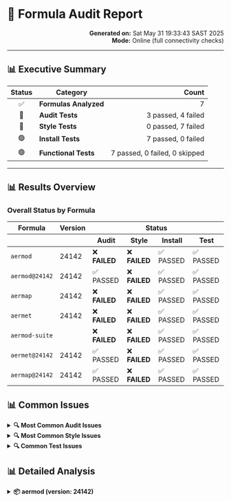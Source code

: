 # 🧪 Formula Audit Report
<div align="right">
<strong>Generated on:</strong> Sat May 31 19:33:43 SAST 2025
<br><strong>Mode:</strong> Online (full connectivity checks)
</div>

---
## 📊 Executive Summary

| Status | Category | Count |
|:------:|----------|------:|
| ✅ | **Formulas Analyzed** | 7 |
| 🔴 | **Audit Tests** | 3 passed, 4 failed |
| 🔴 | **Style Tests** | 0 passed, 7 failed |
| 🟢 | **Install Tests** | 7 passed, 0 failed |
| 🟢 | **Functional Tests** | 7 passed, 0 failed, 0 skipped |

---

## 📊 Results Overview

### Overall Status by Formula

<table>
  <thead>
    <tr>
      <th>Formula</th>
      <th>Version</th>
      <th colspan="4">Status</th>
    </tr>
    <tr>
      <th></th>
      <th></th>
      <th>Audit</th>
      <th>Style</th>
      <th>Install</th>
      <th>Test</th>
    </tr>
  </thead>
  <tbody>
    <tr>
      <td><code>aermod</code></td>
      <td>24142</td>
      <td>❌ <strong>FAILED</strong></td>
      <td>❌ <strong>FAILED</strong></td>
      <td>✅ PASSED</td>
      <td>✅ PASSED</td>
    </tr>
    <tr>
      <td><code>aermod@24142</code></td>
      <td>24142</td>
      <td>✅ PASSED</td>
      <td>❌ <strong>FAILED</strong></td>
      <td>✅ PASSED</td>
      <td>✅ PASSED</td>
    </tr>
    <tr>
      <td><code>aermap</code></td>
      <td>24142</td>
      <td>❌ <strong>FAILED</strong></td>
      <td>❌ <strong>FAILED</strong></td>
      <td>✅ PASSED</td>
      <td>✅ PASSED</td>
    </tr>
    <tr>
      <td><code>aermet</code></td>
      <td>24142</td>
      <td>❌ <strong>FAILED</strong></td>
      <td>❌ <strong>FAILED</strong></td>
      <td>✅ PASSED</td>
      <td>✅ PASSED</td>
    </tr>
    <tr>
      <td><code>aermod-suite</code></td>
      <td></td>
      <td>❌ <strong>FAILED</strong></td>
      <td>❌ <strong>FAILED</strong></td>
      <td>✅ PASSED</td>
      <td>✅ PASSED</td>
    </tr>
    <tr>
      <td><code>aermet@24142</code></td>
      <td>24142</td>
      <td>✅ PASSED</td>
      <td>❌ <strong>FAILED</strong></td>
      <td>✅ PASSED</td>
      <td>✅ PASSED</td>
    </tr>
    <tr>
      <td><code>aermap@24142</code></td>
      <td>24142</td>
      <td>✅ PASSED</td>
      <td>❌ <strong>FAILED</strong></td>
      <td>✅ PASSED</td>
      <td>✅ PASSED</td>
    </tr>
  </tbody>
</table>

## 📊 Common Issues

<details>
<summary><strong>🔍 Most Common Audit Issues</strong></summary>

1. ⚠️ **URL order**: `url` should be put before `version` in formula definitions
2. ⚠️ **Variable references**: Prefer `$CHILD_STATUS` from the stdlib 'English' module over `$?`
3. ⚠️ **Whitespace**: Trailing whitespace detected in many files
4. ⚠️ **Redundant versions**: Version is redundant with version scanned from URL

</details>

<details>
<summary><strong>🔍 Most Common Style Issues</strong></summary>

1. ⚠️ **Trailing whitespace**: Excessive trailing whitespace in files
2. ⚠️ **Regex matching**: Use `match?` instead of `=~` when MatchData is not used
3. ⚠️ **Conditional statements**: Favor `unless` over `if` for negative conditions
4. ⚠️ **Modifier usage**: Favor modifier `if` usage when having a single-line body

</details>

<details>
<summary><strong>🔍 Common Test Issues</strong></summary>

❌ **Installation required**: The error "Testing requires the latest version of formula" indicates that formulas need to be installed before testing.

To run tests with installation, use:


Note: Installing formulas during testing may take longer and will actually install the software on your system.
</details>

## 📊 Detailed Analysis

<details>
<summary><strong>📦 aermod (version: 24142)</strong></summary>

#### Audit

```bash
Error: 1 problem in 1 formula detected.
liamswan/brew-aermod/aermod
  * line 46, col 5: FormulaAudit/Miscellaneous: Don't need 'FileUtils.' before rm
Error: 1 problem in 1 formula detected.
liamswan/brew-aermod/aermod
  * line 46, col 5: Don't need 'FileUtils.' before rm
Error: 1 problem in 1 formula detected.
liamswan/brew-aermod/aermod
  * line 46, col 5: Don't need 'FileUtils.' before rm

```

#### Style

```ruby
Taps/liamswan/homebrew-brew-aermod/Formula/aermod.rb:46:5: C: FormulaAudit/Miscellaneous: Don't need 'FileUtils.' before rm
    FileUtils.rm(Dir["*.o", "*.mod"])
    ^^^^^^^^^^^^^^^^^^^^^^^^^^^^^^^^^

1 file inspected, 1 offense detected

```

#### Install Test

```bash
==> Would install 1 formula:
aermod

```

#### Test

```bash
Error: Testing requires the latest version of liamswan/brew-aermod/aermod

⚙️ Installing formula for testing...
==> Fetching liamswan/brew-aermod/aermod
==> Downloading https://github.com/liamswan/brew-aermod/releases/download/v20250530/aermod_24142.zip
Already downloaded: /Users/liamswanepoel/Library/Caches/Homebrew/downloads/65daeef90c2ffebd0d81369814da2c49cda79f0e4bea2da1508e36cc18bf77b0--aermod_24142.zip
==> Downloading https://gaftp.epa.gov/Air/aqmg/SCRAM/models/preferred/aermod/aermod_source.zip
Already downloaded: /Users/liamswanepoel/Library/Caches/Homebrew/downloads/976f4ac253a82549f6ff074ba1c9552e0b4dd24c7c91366c1014b654af1e5c36--aermod_source.zip
==> Installing aermod from liamswan/brew-aermod
[34m==>[0m [1mNo batch file found, using predefined compilation order[0m
[34m==>[0m [1mCompile order: modules.f, grsm.f, aermod.f, setup.f, coset.f, soset.f, reset[0m
[34m==>[0m [1mCompiling modules.f[0m
[34m==>[0m [1mgfortran -c -J. -O2 -fno-common -fbounds-check -Wuninitialized modules.f[0m
[34m==>[0m [1mCompiling grsm.f[0m
[34m==>[0m [1mgfortran -c -J. -O2 -fno-common -fbounds-check -Wuninitialized grsm.f[0m
[34m==>[0m [1mCompiling aermod.f[0m
[34m==>[0m [1mgfortran -c -J. -O2 -fno-common -fbounds-check -Wuninitialized aermod.f[0m
[34m==>[0m [1mCompiling setup.f[0m
[34m==>[0m [1mgfortran -c -J. -O2 -fno-common -fbounds-check -Wuninitialized setup.f[0m
[34m==>[0m [1mCompiling coset.f[0m
[34m==>[0m [1mgfortran -c -J. -O2 -fno-common -fbounds-check -Wuninitialized coset.f[0m
[34m==>[0m [1mCompiling soset.f[0m
[34m==>[0m [1mgfortran -c -J. -O2 -fno-common -fbounds-check -Wuninitialized soset.f[0m
[34m==>[0m [1mCompiling reset.f[0m
[34m==>[0m [1mgfortran -c -J. -O2 -fno-common -fbounds-check -Wuninitialized reset.f[0m
[34m==>[0m [1mCompiling meset.f[0m
[34m==>[0m [1mgfortran -c -J. -O2 -fno-common -fbounds-check -Wuninitialized meset.f[0m
[34m==>[0m [1mCompiling ouset.f[0m
[34m==>[0m [1mgfortran -c -J. -O2 -fno-common -fbounds-check -Wuninitialized ouset.f[0m
[34m==>[0m [1mCompiling inpsum.f[0m
[34m==>[0m [1mgfortran -c -J. -O2 -fno-common -fbounds-check -Wuninitialized inpsum.f[0m
[34m==>[0m [1mCompiling metext.f[0m
[34m==>[0m [1mgfortran -c -J. -O2 -fno-common -fbounds-check -Wuninitialized metext.f[0m
[34m==>[0m [1mCompiling iblval.f[0m
[34m==>[0m [1mgfortran -c -J. -O2 -fno-common -fbounds-check -Wuninitialized iblval.f[0m
[34m==>[0m [1mCompiling siggrid.f[0m
[34m==>[0m [1mgfortran -c -J. -O2 -fno-common -fbounds-check -Wuninitialized siggrid.f[0m
[34m==>[0m [1mCompiling tempgrid.f[0m
[34m==>[0m [1mgfortran -c -J. -O2 -fno-common -fbounds-check -Wuninitialized tempgrid.f[0m
[34m==>[0m [1mCompiling windgrid.f[0m
[34m==>[0m [1mgfortran -c -J. -O2 -fno-common -fbounds-check -Wuninitialized windgrid.f[0m
[34m==>[0m [1mCompiling calc1.f[0m
[34m==>[0m [1mgfortran -c -J. -O2 -fno-common -fbounds-check -Wuninitialized calc1.f[0m
[34m==>[0m [1mCompiling calc2.f[0m
[34m==>[0m [1mgfortran -c -J. -O2 -fno-common -fbounds-check -Wuninitialized calc2.f[0m
[34m==>[0m [1mCompiling prise.f[0m
[34m==>[0m [1mgfortran -c -J. -O2 -fno-common -fbounds-check -Wuninitialized prise.f[0m
[34m==>[0m [1mCompiling arise.f[0m
[34m==>[0m [1mgfortran -c -J. -O2 -fno-common -fbounds-check -Wuninitialized arise.f[0m
[34m==>[0m [1mCompiling prime.f[0m
[34m==>[0m [1mgfortran -c -J. -O2 -fno-common -fbounds-check -Wuninitialized prime.f[0m
[34m==>[0m [1mCompiling sigmas.f[0m
[34m==>[0m [1mgfortran -c -J. -O2 -fno-common -fbounds-check -Wuninitialized sigmas.f[0m
[34m==>[0m [1mCompiling pitarea.f[0m
[34m==>[0m [1mgfortran -c -J. -O2 -fno-common -fbounds-check -Wuninitialized pitarea.f[0m
[34m==>[0m [1mCompiling uninam.f[0m
[34m==>[0m [1mgfortran -c -J. -O2 -fno-common -fbounds-check -Wuninitialized uninam.f[0m
[34m==>[0m [1mCompiling output.f[0m
[34m==>[0m [1mgfortran -c -J. -O2 -fno-common -fbounds-check -Wuninitialized output.f[0m
[34m==>[0m [1mCompiling evset.f[0m
[34m==>[0m [1mgfortran -c -J. -O2 -fno-common -fbounds-check -Wuninitialized evset.f[0m
[34m==>[0m [1mCompiling evcalc.f[0m
[34m==>[0m [1mgfortran -c -J. -O2 -fno-common -fbounds-check -Wuninitialized evcalc.f[0m
[34m==>[0m [1mCompiling evoutput.f[0m
[34m==>[0m [1mgfortran -c -J. -O2 -fno-common -fbounds-check -Wuninitialized evoutput.f[0m
[34m==>[0m [1mCompiling rline.f[0m
[34m==>[0m [1mgfortran -c -J. -O2 -fno-common -fbounds-check -Wuninitialized rline.f[0m
[34m==>[0m [1mCompiling bline.f[0m
[34m==>[0m [1mgfortran -c -J. -O2 -fno-common -fbounds-check -Wuninitialized bline.f[0m
[34m==>[0m [1mLinking 29 object files: modules.o, grsm.o, aermod.o, setup.o, coset.o, sose[0m
[34m==>[0m [1mgfortran -o aermod -O2 modules.o grsm.o aermod.o setup.o coset.o soset.o res[0m
🍺  /opt/homebrew/Cellar/aermod/24142: 4 files, 2.8MB, built in 44 seconds
==> Running `brew cleanup aermod`...
Disable this behaviour by setting HOMEBREW_NO_INSTALL_CLEANUP.
Hide these hints with HOMEBREW_NO_ENV_HINTS (see `man brew`).

⚙️ Running tests...
==> Testing liamswan/brew-aermod/aermod
[34m==>[0m [1m/opt/homebrew/Cellar/aermod/24142/bin/aermod -h 2>&1[0m
Error: liamswan/brew-aermod/aermod: failed
Warning: Removed Sorbet lines from backtrace!
An exception occurred within a child process:
  Minitest::Assertion: Expected: 1
  Actual: 0
/opt/homebrew/Library/Homebrew/vendor/bundle/ruby/3.4.0/gems/minitest-5.25.5/lib/minitest/assertions.rb:176:in 'Minitest::Assertions#assert'
/opt/homebrew/Library/Homebrew/vendor/bundle/ruby/3.4.0/gems/minitest-5.25.5/lib/minitest/assertions.rb:216:in 'Minitest::Assertions#assert_equal'
/opt/homebrew/Library/Homebrew/formula_assertions.rb:31:in 'Homebrew::Assertions#shell_output'
/opt/homebrew/Library/Taps/liamswan/homebrew-brew-aermod/Formula/aermod.rb:218:in 'block in <class:Aermod>'
/opt/homebrew/Library/Homebrew/formula.rb:2843:in 'block (3 levels) in Formula#run_test'
/opt/homebrew/Library/Homebrew/extend/kernel.rb:547:in 'Kernel#with_env'
/opt/homebrew/Library/Homebrew/formula.rb:2842:in 'block (2 levels) in Formula#run_test'
/opt/homebrew/Library/Homebrew/formula.rb:1192:in 'Formula#with_logging'
/opt/homebrew/Library/Homebrew/formula.rb:2841:in 'block in Formula#run_test'
/opt/homebrew/Library/Homebrew/mktemp.rb:88:in 'block in Mktemp#run'
/opt/homebrew/Library/Homebrew/mktemp.rb:88:in 'Dir.chdir'
/opt/homebrew/Library/Homebrew/mktemp.rb:88:in 'Mktemp#run'
/opt/homebrew/Library/Homebrew/formula.rb:3181:in 'Formula#mktemp'
/opt/homebrew/Library/Homebrew/formula.rb:2835:in 'Formula#run_test'
/opt/homebrew/Library/Homebrew/test.rb:48:in 'block in <main>'
/opt/homebrew/Library/Homebrew/vendor/portable-ruby/3.4.4/lib/ruby/3.4.0/timeout.rb:185:in 'block in Timeout.timeout'
/opt/homebrew/Library/Homebrew/vendor/portable-ruby/3.4.4/lib/ruby/3.4.0/timeout.rb:38:in 'Timeout::Error.handle_timeout'
/opt/homebrew/Library/Homebrew/vendor/portable-ruby/3.4.4/lib/ruby/3.4.0/timeout.rb:194:in 'Timeout.timeout'
/opt/homebrew/Library/Homebrew/test.rb:54:in '<main>'
Rerun with `--verbose` to see the original backtrace

```

<details>
<summary><strong>📦 aermod@24142 (version: 24142)</strong></summary>

#### Audit

```bash

```

#### Style

```ruby

1 file inspected, no offenses detected

```

#### Install Test

```bash
==> Would install 1 formula:
aermod@24142

```

#### Test

```bash
Error: Testing requires the latest version of liamswan/brew-aermod/aermod@24142

⚙️ Installing formula for testing...
==> Fetching liamswan/brew-aermod/aermod@24142
==> Downloading https://github.com/liamswan/brew-aermod/releases/download/v20250530/aermod_24142.zip
Already downloaded: /Users/liamswanepoel/Library/Caches/Homebrew/downloads/65daeef90c2ffebd0d81369814da2c49cda79f0e4bea2da1508e36cc18bf77b0--aermod_24142.zip
==> Downloading https://gaftp.epa.gov/Air/aqmg/SCRAM/models/preferred/aermod/aermod_source.zip
Already downloaded: /Users/liamswanepoel/Library/Caches/Homebrew/downloads/976f4ac253a82549f6ff074ba1c9552e0b4dd24c7c91366c1014b654af1e5c36--aermod_source.zip
==> Installing aermod@24142 from liamswan/brew-aermod
[34m==>[0m [1mgfortran -c -J. -O2 -fbounds-check -Wuninitialized modules.f[0m
[34m==>[0m [1mgfortran -c -J. -O2 -fbounds-check -Wuninitialized grsm.f[0m
[34m==>[0m [1mgfortran -c -J. -O2 -fbounds-check -Wuninitialized aermod.f[0m
[34m==>[0m [1mgfortran -c -J. -O2 -fbounds-check -Wuninitialized setup.f[0m
[34m==>[0m [1mgfortran -c -J. -O2 -fbounds-check -Wuninitialized coset.f[0m
[34m==>[0m [1mgfortran -c -J. -O2 -fbounds-check -Wuninitialized soset.f[0m
[34m==>[0m [1mgfortran -c -J. -O2 -fbounds-check -Wuninitialized reset.f[0m
[34m==>[0m [1mgfortran -c -J. -O2 -fbounds-check -Wuninitialized meset.f[0m
[34m==>[0m [1mgfortran -c -J. -O2 -fbounds-check -Wuninitialized ouset.f[0m
[34m==>[0m [1mgfortran -c -J. -O2 -fbounds-check -Wuninitialized inpsum.f[0m
[34m==>[0m [1mgfortran -c -J. -O2 -fbounds-check -Wuninitialized metext.f[0m
[34m==>[0m [1mgfortran -c -J. -O2 -fbounds-check -Wuninitialized iblval.f[0m
[34m==>[0m [1mgfortran -c -J. -O2 -fbounds-check -Wuninitialized siggrid.f[0m
[34m==>[0m [1mgfortran -c -J. -O2 -fbounds-check -Wuninitialized tempgrid.f[0m
[34m==>[0m [1mgfortran -c -J. -O2 -fbounds-check -Wuninitialized windgrid.f[0m
[34m==>[0m [1mgfortran -c -J. -O2 -fbounds-check -Wuninitialized calc1.f[0m
[34m==>[0m [1mgfortran -c -J. -O2 -fbounds-check -Wuninitialized calc2.f[0m
[34m==>[0m [1mgfortran -c -J. -O2 -fbounds-check -Wuninitialized prise.f[0m
[34m==>[0m [1mgfortran -c -J. -O2 -fbounds-check -Wuninitialized arise.f[0m
[34m==>[0m [1mgfortran -c -J. -O2 -fbounds-check -Wuninitialized prime.f[0m
[34m==>[0m [1mgfortran -c -J. -O2 -fbounds-check -Wuninitialized sigmas.f[0m
[34m==>[0m [1mgfortran -c -J. -O2 -fbounds-check -Wuninitialized pitarea.f[0m
[34m==>[0m [1mgfortran -c -J. -O2 -fbounds-check -Wuninitialized uninam.f[0m
[34m==>[0m [1mgfortran -c -J. -O2 -fbounds-check -Wuninitialized output.f[0m
[34m==>[0m [1mgfortran -c -J. -O2 -fbounds-check -Wuninitialized evset.f[0m
[34m==>[0m [1mgfortran -c -J. -O2 -fbounds-check -Wuninitialized evcalc.f[0m
[34m==>[0m [1mgfortran -c -J. -O2 -fbounds-check -Wuninitialized evoutput.f[0m
[34m==>[0m [1mgfortran -c -J. -O2 -fbounds-check -Wuninitialized rline.f[0m
[34m==>[0m [1mgfortran -c -J. -O2 -fbounds-check -Wuninitialized bline.f[0m
[34m==>[0m [1mgfortran -o aermod -O2 modules.o grsm.o aermod.o setup.o coset.o soset.o res[0m
Error: The `brew link` step did not complete successfully
The formula built, but is not symlinked into /opt/homebrew
Could not symlink bin/aermod
Target /opt/homebrew/bin/aermod
is a symlink belonging to aermod. You can unlink it:
  brew unlink aermod

To force the link and overwrite all conflicting files:
  brew link --overwrite aermod@24142

To list all files that would be deleted:
  brew link --overwrite aermod@24142 --dry-run

Possible conflicting files are:
/opt/homebrew/bin/aermod -> /opt/homebrew/Cellar/aermod/24142/bin/aermod
==> Summary
🍺  /opt/homebrew/Cellar/aermod@24142/24142: 4 files, 2.8MB, built in 45 seconds
==> Running `brew cleanup aermod@24142`...
Disable this behaviour by setting HOMEBREW_NO_INSTALL_CLEANUP.
Hide these hints with HOMEBREW_NO_ENV_HINTS (see `man brew`).

⚙️ Running tests...
Error: liamswan/brew-aermod/aermod@24142 is not linked

```

<details>
<summary><strong>📦 aermap (version: 24142)</strong></summary>

#### Audit

```bash
Error: 1 problem in 1 formula detected.
liamswan/brew-aermod/aermap
  * line 46, col 5: Don't need 'FileUtils.' before rm
Error: 1 problem in 1 formula detected.
liamswan/brew-aermod/aermap
  * line 46, col 5: Don't need 'FileUtils.' before rm
Error: 1 problem in 1 formula detected.
liamswan/brew-aermod/aermap
  * line 46, col 5: Don't need 'FileUtils.' before rm

```

#### Style

```ruby
Taps/liamswan/homebrew-brew-aermod/Formula/aermap.rb:46:5: C: Don't need 'FileUtils.' before rm
    FileUtils.rm(Dir["*.o", "*.mod"])
    ^^^^^^^^^^^^^^^^^^^^^^^^^^^^^^^^^

1 file inspected, 1 offense detected

```

#### Install Test

```bash
==> Would install 1 formula:
aermap

```

#### Test

```bash
Error: Testing requires the latest version of liamswan/brew-aermod/aermap

⚙️ Installing formula for testing...
==> Fetching liamswan/brew-aermod/aermap
==> Downloading https://github.com/liamswan/brew-aermod/releases/download/v20250530/aermap_24142.zip
==> Downloading from https://objects.githubusercontent.com/github-production-release-asset-2e65be/993173127/9c0c8610-260f-48bf-a318-ef3668bdf927?X-Amz-Algorithm=AWS4-HMAC-SHA256&X-Amz-Credential=releaseassetproduction%2F20250531%2Fus-east-1%2Fs3%2Faws4_request&X-Amz-Date=20250531T173611Z&X-Amz-Expires=300&X-Amz-Signature=685e2d14b8e91ffc40fe2fb1c5b7c581e45e8894f49c6e69108609667d4b4fff&X-Amz-SignedHeaders=host&response-content-disposition=attachment%3B%20filename%3Daermap_24142.zip&response-content-type=application%2Foctet-stream
==> Downloading https://gaftp.epa.gov/Air/aqmg/SCRAM/models/related/aermap/aermap_source.zip
==> Installing aermap from liamswan/brew-aermod
[34m==>[0m [1mNo batch file found, using predefined compilation order[0m
[34m==>[0m [1mCompile order: mod_main1.f, mod_tifftags.f, aermap.f, sub_calchc.f, sub_chka[0m
[34m==>[0m [1mCompiling mod_main1.f[0m
[34m==>[0m [1mgfortran -c -J. -O2 -fno-common -fbounds-check -Wuninitialized mod_main1.f[0m
[34m==>[0m [1mCompiling mod_tifftags.f[0m
[34m==>[0m [1mgfortran -c -J. -O2 -fno-common -fbounds-check -Wuninitialized mod_tifftags.[0m
[34m==>[0m [1mCompiling aermap.f[0m
[34m==>[0m [1mgfortran -c -J. -O2 -fno-common -fbounds-check -Wuninitialized aermap.f[0m
[34m==>[0m [1mCompiling sub_calchc.f[0m
[34m==>[0m [1mgfortran -c -J. -O2 -fno-common -fbounds-check -Wuninitialized sub_calchc.f[0m
[34m==>[0m [1mCompiling sub_chkadj.f[0m
[34m==>[0m [1mgfortran -c -J. -O2 -fno-common -fbounds-check -Wuninitialized sub_chkadj.f[0m
[34m==>[0m [1mCompiling sub_chkext.f[0m
[34m==>[0m [1mgfortran -c -J. -O2 -fno-common -fbounds-check -Wuninitialized sub_chkext.f[0m
[34m==>[0m [1mCompiling sub_demchk.f[0m
[34m==>[0m [1mgfortran -c -J. -O2 -fno-common -fbounds-check -Wuninitialized sub_demchk.f[0m
[34m==>[0m [1mCompiling sub_nedchk.f[0m
[34m==>[0m [1mgfortran -c -J. -O2 -fno-common -fbounds-check -Wuninitialized sub_nedchk.f[0m
[34m==>[0m [1mCompiling sub_cnrcnv.f[0m
[34m==>[0m [1mgfortran -c -J. -O2 -fno-common -fbounds-check -Wuninitialized sub_cnrcnv.f[0m
[34m==>[0m [1mCompiling sub_demrec.f[0m
[34m==>[0m [1mgfortran -c -J. -O2 -fno-common -fbounds-check -Wuninitialized sub_demrec.f[0m
[34m==>[0m [1mCompiling sub_demsrc.f[0m
[34m==>[0m [1mgfortran -c -J. -O2 -fno-common -fbounds-check -Wuninitialized sub_demsrc.f[0m
[34m==>[0m [1mCompiling sub_domcnv.f[0m
[34m==>[0m [1mgfortran -c -J. -O2 -fno-common -fbounds-check -Wuninitialized sub_domcnv.f[0m
[34m==>[0m [1mCompiling sub_initer_dem.f[0m
[34m==>[0m [1mgfortran -c -J. -O2 -fno-common -fbounds-check -Wuninitialized sub_initer_de[0m
[34m==>[0m [1mCompiling sub_initer_ned.f[0m
[34m==>[0m [1mgfortran -c -J. -O2 -fno-common -fbounds-check -Wuninitialized sub_initer_ne[0m
[34m==>[0m [1mCompiling sub_nadcon.f[0m
[34m==>[0m [1mgfortran -c -J. -O2 -fno-common -fbounds-check -Wuninitialized sub_nadcon.f[0m
[34m==>[0m [1mCompiling sub_reccnv.f[0m
[34m==>[0m [1mgfortran -c -J. -O2 -fno-common -fbounds-check -Wuninitialized sub_reccnv.f[0m
[34m==>[0m [1mCompiling sub_recelv.f[0m
[34m==>[0m [1mgfortran -c -J. -O2 -fno-common -fbounds-check -Wuninitialized sub_recelv.f[0m
[34m==>[0m [1mCompiling sub_srccnv.f[0m
[34m==>[0m [1mgfortran -c -J. -O2 -fno-common -fbounds-check -Wuninitialized sub_srccnv.f[0m
[34m==>[0m [1mCompiling sub_srcelv.f[0m
[34m==>[0m [1mgfortran -c -J. -O2 -fno-common -fbounds-check -Wuninitialized sub_srcelv.f[0m
[34m==>[0m [1mCompiling sub_utmgeo.f[0m
[34m==>[0m [1mgfortran -c -J. -O2 -fno-common -fbounds-check -Wuninitialized sub_utmgeo.f[0m
[34m==>[0m [1mCompiling sub_read_tifftags.f[0m
[34m==>[0m [1mgfortran -c -J. -O2 -fno-common -fbounds-check -Wuninitialized sub_read_tiff[0m
[34m==>[0m [1mLinking 21 object files: mod_main1.o, mod_tifftags.o, aermap.o, sub_calchc.o[0m
[34m==>[0m [1mgfortran -o aermap -O2 mod_main1.o mod_tifftags.o aermap.o sub_calchc.o sub_[0m
🍺  /opt/homebrew/Cellar/aermap/24142: 4 files, 1012.1KB, built in 16 seconds
==> Running `brew cleanup aermap`...
Disable this behaviour by setting HOMEBREW_NO_INSTALL_CLEANUP.
Hide these hints with HOMEBREW_NO_ENV_HINTS (see `man brew`).

⚙️ Running tests...
==> Testing liamswan/brew-aermod/aermap
[34m==>[0m [1m/opt/homebrew/Cellar/aermap/24142/bin/aermap -h 2>&1[0m
Error: liamswan/brew-aermod/aermap: failed
Warning: Removed Sorbet lines from backtrace!
An exception occurred within a child process:
  Minitest::Assertion: Expected: 1
  Actual: 0
/opt/homebrew/Library/Homebrew/vendor/bundle/ruby/3.4.0/gems/minitest-5.25.5/lib/minitest/assertions.rb:176:in 'Minitest::Assertions#assert'
/opt/homebrew/Library/Homebrew/vendor/bundle/ruby/3.4.0/gems/minitest-5.25.5/lib/minitest/assertions.rb:216:in 'Minitest::Assertions#assert_equal'
/opt/homebrew/Library/Homebrew/formula_assertions.rb:31:in 'Homebrew::Assertions#shell_output'
/opt/homebrew/Library/Taps/liamswan/homebrew-brew-aermod/Formula/aermap.rb:207:in 'block in <class:Aermap>'
/opt/homebrew/Library/Homebrew/formula.rb:2843:in 'block (3 levels) in Formula#run_test'
/opt/homebrew/Library/Homebrew/extend/kernel.rb:547:in 'Kernel#with_env'
/opt/homebrew/Library/Homebrew/formula.rb:2842:in 'block (2 levels) in Formula#run_test'
/opt/homebrew/Library/Homebrew/formula.rb:1192:in 'Formula#with_logging'
/opt/homebrew/Library/Homebrew/formula.rb:2841:in 'block in Formula#run_test'
/opt/homebrew/Library/Homebrew/mktemp.rb:88:in 'block in Mktemp#run'
/opt/homebrew/Library/Homebrew/mktemp.rb:88:in 'Dir.chdir'
/opt/homebrew/Library/Homebrew/mktemp.rb:88:in 'Mktemp#run'
/opt/homebrew/Library/Homebrew/formula.rb:3181:in 'Formula#mktemp'
/opt/homebrew/Library/Homebrew/formula.rb:2835:in 'Formula#run_test'
/opt/homebrew/Library/Homebrew/test.rb:48:in 'block in <main>'
/opt/homebrew/Library/Homebrew/vendor/portable-ruby/3.4.4/lib/ruby/3.4.0/timeout.rb:185:in 'block in Timeout.timeout'
/opt/homebrew/Library/Homebrew/vendor/portable-ruby/3.4.4/lib/ruby/3.4.0/timeout.rb:38:in 'Timeout::Error.handle_timeout'
/opt/homebrew/Library/Homebrew/vendor/portable-ruby/3.4.4/lib/ruby/3.4.0/timeout.rb:194:in 'Timeout.timeout'
/opt/homebrew/Library/Homebrew/test.rb:54:in '<main>'
Rerun with `--verbose` to see the original backtrace

```

<details>
<summary><strong>📦 aermet (version: 24142)</strong></summary>

#### Audit

```bash
Error: 1 problem in 1 formula detected.
liamswan/brew-aermod/aermet
  * line 46, col 5: Don't need 'FileUtils.' before rm
Error: 1 problem in 1 formula detected.
liamswan/brew-aermod/aermet
  * line 46, col 5: Don't need 'FileUtils.' before rm
Error: 1 problem in 1 formula detected.
liamswan/brew-aermod/aermet
  * line 46, col 5: Don't need 'FileUtils.' before rm

```

#### Style

```ruby
Taps/liamswan/homebrew-brew-aermod/Formula/aermet.rb:46:5: C: Don't need 'FileUtils.' before rm
    FileUtils.rm(Dir["*.o", "*.mod"])
    ^^^^^^^^^^^^^^^^^^^^^^^^^^^^^^^^^

1 file inspected, 1 offense detected

```

#### Install Test

```bash
==> Would install 1 formula:
aermet

```

#### Test

```bash
Error: Testing requires the latest version of liamswan/brew-aermod/aermet

⚙️ Installing formula for testing...
==> Fetching liamswan/brew-aermod/aermet
==> Downloading https://github.com/liamswan/brew-aermod/releases/download/v20250530/aermet_24142.zip
==> Downloading from https://objects.githubusercontent.com/github-production-release-asset-2e65be/993173127/9b449567-e115-433b-81a0-44c96abb317c?X-Amz-Algorithm=AWS4-HMAC-SHA256&X-Amz-Credential=releaseassetproduction%2F20250531%2Fus-east-1%2Fs3%2Faws4_request&X-Amz-Date=20250531T173655Z&X-Amz-Expires=300&X-Amz-Signature=57a4bfe4600d67f1beb17ca383eb56aa841980d0dd194b3307d9433510c143c8&X-Amz-SignedHeaders=host&response-content-disposition=attachment%3B%20filename%3Daermet_24142.zip&response-content-type=application%2Foctet-stream
==> Downloading https://gaftp.epa.gov/Air/aqmg/SCRAM/models/met/aermet/aermet_source.zip
==> Installing aermet from liamswan/brew-aermod
[34m==>[0m [1mNo batch file found, determining module dependencies[0m
[34m==>[0m [1mCompile order: mod_file_units.f90, mod_main1.f90, mod_upperair.f90, mod_surf[0m
[34m==>[0m [1mCompiling mod_file_units.f90[0m
[34m==>[0m [1mgfortran -c -J. -O2 -fno-common -fbounds-check -Wuninitialized mod_file_unit[0m
[34m==>[0m [1mCompiling mod_main1.f90[0m
[34m==>[0m [1mgfortran -c -J. -O2 -fno-common -fbounds-check -Wuninitialized mod_main1.f90[0m
[34m==>[0m [1mCompiling mod_upperair.f90[0m
[34m==>[0m [1mgfortran -c -J. -O2 -fno-common -fbounds-check -Wuninitialized mod_upperair.[0m
[34m==>[0m [1mCompiling mod_surface.f90[0m
[34m==>[0m [1mgfortran -c -J. -O2 -fno-common -fbounds-check -Wuninitialized mod_surface.f[0m
[34m==>[0m [1mCompiling mod_onsite.f90[0m
[34m==>[0m [1mgfortran -c -J. -O2 -fno-common -fbounds-check -Wuninitialized mod_onsite.f9[0m
[34m==>[0m [1mCompiling mod_pbl.f90[0m
[34m==>[0m [1mgfortran -c -J. -O2 -fno-common -fbounds-check -Wuninitialized mod_pbl.f90[0m
[34m==>[0m [1mCompiling mod_read_input.f90[0m
[34m==>[0m [1mgfortran -c -J. -O2 -fno-common -fbounds-check -Wuninitialized mod_read_inpu[0m
[34m==>[0m [1mCompiling mod_reports.f90[0m
[34m==>[0m [1mgfortran -c -J. -O2 -fno-common -fbounds-check -Wuninitialized mod_reports.f[0m
[34m==>[0m [1mCompiling mod_misc.f90[0m
[34m==>[0m [1mgfortran -c -J. -O2 -fno-common -fbounds-check -Wuninitialized mod_misc.f90[0m
[34m==>[0m [1mCompiling aermet.f90[0m
[34m==>[0m [1mgfortran -c -J. -O2 -fno-common -fbounds-check -Wuninitialized aermet.f90[0m
[34m==>[0m [1mLinking 10 object files: mod_file_units.o, mod_main1.o, mod_upperair.o, mod_[0m
[34m==>[0m [1mgfortran -o aermet -O2 mod_file_units.o mod_main1.o mod_upperair.o mod_surfa[0m
🍺  /opt/homebrew/Cellar/aermet/24142: 4 files, 1.7MB, built in 35 seconds
==> Running `brew cleanup aermet`...
Disable this behaviour by setting HOMEBREW_NO_INSTALL_CLEANUP.
Hide these hints with HOMEBREW_NO_ENV_HINTS (see `man brew`).

⚙️ Running tests...
==> Testing liamswan/brew-aermod/aermet
[34m==>[0m [1m/opt/homebrew/Cellar/aermet/24142/bin/aermet -h 2>&1[0m
Error: liamswan/brew-aermod/aermet: failed
Warning: Removed Sorbet lines from backtrace!
An exception occurred within a child process:
  Minitest::Assertion: Expected: 1
  Actual: 0
/opt/homebrew/Library/Homebrew/vendor/bundle/ruby/3.4.0/gems/minitest-5.25.5/lib/minitest/assertions.rb:176:in 'Minitest::Assertions#assert'
/opt/homebrew/Library/Homebrew/vendor/bundle/ruby/3.4.0/gems/minitest-5.25.5/lib/minitest/assertions.rb:216:in 'Minitest::Assertions#assert_equal'
/opt/homebrew/Library/Homebrew/formula_assertions.rb:31:in 'Homebrew::Assertions#shell_output'
/opt/homebrew/Library/Taps/liamswan/homebrew-brew-aermod/Formula/aermet.rb:173:in 'block in <class:Aermet>'
/opt/homebrew/Library/Homebrew/formula.rb:2843:in 'block (3 levels) in Formula#run_test'
/opt/homebrew/Library/Homebrew/extend/kernel.rb:547:in 'Kernel#with_env'
/opt/homebrew/Library/Homebrew/formula.rb:2842:in 'block (2 levels) in Formula#run_test'
/opt/homebrew/Library/Homebrew/formula.rb:1192:in 'Formula#with_logging'
/opt/homebrew/Library/Homebrew/formula.rb:2841:in 'block in Formula#run_test'
/opt/homebrew/Library/Homebrew/mktemp.rb:88:in 'block in Mktemp#run'
/opt/homebrew/Library/Homebrew/mktemp.rb:88:in 'Dir.chdir'
/opt/homebrew/Library/Homebrew/mktemp.rb:88:in 'Mktemp#run'
/opt/homebrew/Library/Homebrew/formula.rb:3181:in 'Formula#mktemp'
/opt/homebrew/Library/Homebrew/formula.rb:2835:in 'Formula#run_test'
/opt/homebrew/Library/Homebrew/test.rb:48:in 'block in <main>'
/opt/homebrew/Library/Homebrew/vendor/portable-ruby/3.4.4/lib/ruby/3.4.0/timeout.rb:185:in 'block in Timeout.timeout'
/opt/homebrew/Library/Homebrew/vendor/portable-ruby/3.4.4/lib/ruby/3.4.0/timeout.rb:38:in 'Timeout::Error.handle_timeout'
/opt/homebrew/Library/Homebrew/vendor/portable-ruby/3.4.4/lib/ruby/3.4.0/timeout.rb:194:in 'Timeout.timeout'
/opt/homebrew/Library/Homebrew/test.rb:54:in '<main>'
Rerun with `--verbose` to see the original backtrace

```

<details>
<summary><strong>📦 aermod-suite (version: )</strong></summary>

#### Audit

```bash
Error: 1 problem in 1 formula detected.
liamswan/brew-aermod/aermod-suite
  * Stable: version 2025 is redundant with version scanned from URL
Error: 1 problem in 1 formula detected.
liamswan/brew-aermod/aermod-suite
  * Stable: version 2025 is redundant with version scanned from URL
Error: 2 problems in 1 formula detected.
liamswan/brew-aermod/aermod-suite
  * Stable: version 2025 is redundant with version scanned from URL
  * Stable: The source URL https://github.com/liamswan/brew-aermod/releases/download/v20250530/aermod-suite-2025.tar.gz is not reachable (HTTP status code 404)

```

#### Style

```ruby

1 file inspected, no offenses detected

```

#### Install Test

```bash
==> Would install 1 formula:
aermod-suite

```

#### Test

```bash
Error: Testing requires the latest version of liamswan/brew-aermod/aermod-suite

⚙️ Installing formula for testing...
==> Fetching liamswan/brew-aermod/aermod-suite
==> Downloading https://github.com/liamswan/brew-aermod/releases/download/v20250530/aermod-suite-2025.tar.gz
curl: (56) The requested URL returned error: 404
Error: aermod-suite: Failed to download resource "aermod-suite"
Download failed: https://github.com/liamswan/brew-aermod/releases/download/v20250530/aermod-suite-2025.tar.gz

⚙️ Running tests...
Error: Testing requires the latest version of liamswan/brew-aermod/aermod-suite

```

<details>
<summary><strong>📦 aermet@24142 (version: 24142)</strong></summary>

#### Audit

```bash

```

#### Style

```ruby

1 file inspected, no offenses detected

```

#### Install Test

```bash
==> Would install 1 formula:
aermet@24142

```

#### Test

```bash
Error: Testing requires the latest version of liamswan/brew-aermod/aermet@24142

⚙️ Installing formula for testing...
==> Fetching liamswan/brew-aermod/aermet@24142
==> Downloading https://github.com/liamswan/brew-aermod/releases/download/v20250530/aermet_24142.zip
Already downloaded: /Users/liamswanepoel/Library/Caches/Homebrew/downloads/1035d84256ea3c69cc07fad772f5a1e88ce6e0501dc937f70c87baeee66e5797--aermet_24142.zip
==> Downloading https://gaftp.epa.gov/Air/aqmg/SCRAM/models/met/aermet/aermet_source.zip
Already downloaded: /Users/liamswanepoel/Library/Caches/Homebrew/downloads/94ac237220c3ef0fc18d33258e3429dc6f1b87dd3ae850eaacd839127afcde92--aermet_source.zip
==> Installing aermet@24142 from liamswan/brew-aermod
[34m==>[0m [1mgfortran -c -J. -O2 -fbounds-check -Wuninitialized mod_file_units.f90[0m
[34m==>[0m [1mgfortran -c -J. -O2 -fbounds-check -Wuninitialized mod_main1.f90[0m
[34m==>[0m [1mgfortran -c -J. -O2 -fbounds-check -Wuninitialized mod_upperair.f90[0m
[34m==>[0m [1mgfortran -c -J. -O2 -fbounds-check -Wuninitialized mod_surface.f90[0m
[34m==>[0m [1mgfortran -c -J. -O2 -fbounds-check -Wuninitialized mod_onsite.f90[0m
[34m==>[0m [1mgfortran -c -J. -O2 -fbounds-check -Wuninitialized mod_pbl.f90[0m
[34m==>[0m [1mgfortran -c -J. -O2 -fbounds-check -Wuninitialized mod_read_input.f90[0m
[34m==>[0m [1mgfortran -c -J. -O2 -fbounds-check -Wuninitialized mod_reports.f90[0m
[34m==>[0m [1mgfortran -c -J. -O2 -fbounds-check -Wuninitialized mod_misc.f90[0m
[34m==>[0m [1mgfortran -c -J. -O2 -fbounds-check -Wuninitialized aermet.f90[0m
[34m==>[0m [1mgfortran -o aermet -O2 mod_file_units.o mod_main1.o mod_upperair.o mod_surfa[0m
Error: The `brew link` step did not complete successfully
The formula built, but is not symlinked into /opt/homebrew
Could not symlink bin/aermet
Target /opt/homebrew/bin/aermet
is a symlink belonging to aermet. You can unlink it:
  brew unlink aermet

To force the link and overwrite all conflicting files:
  brew link --overwrite aermet@24142

To list all files that would be deleted:
  brew link --overwrite aermet@24142 --dry-run

Possible conflicting files are:
/opt/homebrew/bin/aermet -> /opt/homebrew/Cellar/aermet/24142/bin/aermet
==> Summary
🍺  /opt/homebrew/Cellar/aermet@24142/24142: 4 files, 1.7MB, built in 35 seconds
==> Running `brew cleanup aermet@24142`...
Disable this behaviour by setting HOMEBREW_NO_INSTALL_CLEANUP.
Hide these hints with HOMEBREW_NO_ENV_HINTS (see `man brew`).

⚙️ Running tests...
Error: liamswan/brew-aermod/aermet@24142 is not linked

```

<details>
<summary><strong>📦 aermap@24142 (version: 24142)</strong></summary>

#### Audit

```bash

```

#### Style

```ruby

1 file inspected, no offenses detected

```

#### Install Test

```bash
==> Would install 1 formula:
aermap@24142

```

#### Test

```bash
Error: Testing requires the latest version of liamswan/brew-aermod/aermap@24142

⚙️ Installing formula for testing...
==> Fetching liamswan/brew-aermod/aermap@24142
==> Downloading https://github.com/liamswan/brew-aermod/releases/download/v20250530/aermap_24142.zip
Already downloaded: /Users/liamswanepoel/Library/Caches/Homebrew/downloads/421574c8785c883fc1be0fe0ed3b3b1770f252a134d0873d3364d84752b8fd8c--aermap_24142.zip
==> Downloading https://gaftp.epa.gov/Air/aqmg/SCRAM/models/related/aermap/aermap_source.zip
Already downloaded: /Users/liamswanepoel/Library/Caches/Homebrew/downloads/24a5c4b4484e1f2b17fd9b0e1685b6a0913c4a4507abdc64404230cf341c84b1--aermap_source.zip
==> Installing aermap@24142 from liamswan/brew-aermod
[34m==>[0m [1mgfortran -c -J. -O2 -fbounds-check -Wuninitialized mod_main1.f[0m
[34m==>[0m [1mgfortran -c -J. -O2 -fbounds-check -Wuninitialized mod_tifftags.f[0m
[34m==>[0m [1mgfortran -c -J. -O2 -fbounds-check -Wuninitialized aermap.f[0m
[34m==>[0m [1mgfortran -c -J. -O2 -fbounds-check -Wuninitialized sub_calchc.f[0m
[34m==>[0m [1mgfortran -c -J. -O2 -fbounds-check -Wuninitialized sub_chkadj.f[0m
[34m==>[0m [1mgfortran -c -J. -O2 -fbounds-check -Wuninitialized sub_chkext.f[0m
[34m==>[0m [1mgfortran -c -J. -O2 -fbounds-check -Wuninitialized sub_demchk.f[0m
[34m==>[0m [1mgfortran -c -J. -O2 -fbounds-check -Wuninitialized sub_nedchk.f[0m
[34m==>[0m [1mgfortran -c -J. -O2 -fbounds-check -Wuninitialized sub_cnrcnv.f[0m
[34m==>[0m [1mgfortran -c -J. -O2 -fbounds-check -Wuninitialized sub_demrec.f[0m
[34m==>[0m [1mgfortran -c -J. -O2 -fbounds-check -Wuninitialized sub_demsrc.f[0m
[34m==>[0m [1mgfortran -c -J. -O2 -fbounds-check -Wuninitialized sub_domcnv.f[0m
[34m==>[0m [1mgfortran -c -J. -O2 -fbounds-check -Wuninitialized sub_initer_dem.f[0m
[34m==>[0m [1mgfortran -c -J. -O2 -fbounds-check -Wuninitialized sub_initer_ned.f[0m
[34m==>[0m [1mgfortran -c -J. -O2 -fbounds-check -Wuninitialized sub_nadcon.f[0m
[34m==>[0m [1mgfortran -c -J. -O2 -fbounds-check -Wuninitialized sub_reccnv.f[0m
[34m==>[0m [1mgfortran -c -J. -O2 -fbounds-check -Wuninitialized sub_recelv.f[0m
[34m==>[0m [1mgfortran -c -J. -O2 -fbounds-check -Wuninitialized sub_srccnv.f[0m
[34m==>[0m [1mgfortran -c -J. -O2 -fbounds-check -Wuninitialized sub_srcelv.f[0m
[34m==>[0m [1mgfortran -c -J. -O2 -fbounds-check -Wuninitialized sub_utmgeo.f[0m
[34m==>[0m [1mgfortran -c -J. -O2 -fbounds-check -Wuninitialized sub_read_tifftags.f[0m
[34m==>[0m [1mgfortran -o aermap -O2 mod_main1.o mod_tifftags.o aermap.o sub_calchc.o sub_[0m
Error: The `brew link` step did not complete successfully
The formula built, but is not symlinked into /opt/homebrew
Could not symlink bin/aermap
Target /opt/homebrew/bin/aermap
is a symlink belonging to aermap. You can unlink it:
  brew unlink aermap

To force the link and overwrite all conflicting files:
  brew link --overwrite aermap@24142

To list all files that would be deleted:
  brew link --overwrite aermap@24142 --dry-run

Possible conflicting files are:
/opt/homebrew/bin/aermap -> /opt/homebrew/Cellar/aermap/24142/bin/aermap
==> Summary
🍺  /opt/homebrew/Cellar/aermap@24142/24142: 4 files, 1008.3KB, built in 15 seconds
==> Running `brew cleanup aermap@24142`...
Disable this behaviour by setting HOMEBREW_NO_INSTALL_CLEANUP.
Hide these hints with HOMEBREW_NO_ENV_HINTS (see `man brew`).

⚙️ Running tests...
Error: liamswan/brew-aermod/aermap@24142 is not linked

```

</details>

## 📊 Next Steps

1. **Address common style issues** - Most formulas have similar style problems that can be automatically fixed
2. **Fix ordering of elements** - Update formula definitions to follow the correct order (url/version/license)
3. **Enable formula installation for testing** - Run with `ALLOW_INSTALL=true` to enable proper test execution
4. **Add proper test blocks** - Ensure all formulas have proper test blocks defined


## 📊 Statistics

<table>
  <tr>
    <th colspan="2">Summary</th>
  </tr>
  <tr>
    <td>Total formulas</td>
    <td><strong>7</strong></td>
  </tr>
  <tr>
    <td>Audit</td>
    <td>✅ <strong>3</strong> passed, ❌ <strong>4</strong> failed</td>
  </tr>
  <tr>
    <td>Style</td>
    <td>✅ <strong>0</strong> passed, ❌ <strong>7</strong> failed</td>
  </tr>
  <tr>
    <td>Install tests</td>
    <td>✅ <strong>7</strong> passed, ❌ <strong>0</strong> failed</td>
  </tr>
  <tr>
    <td>Tests</td>
    <td>✅ <strong>7</strong> passed, ❌ <strong>0</strong> failed, ⚠️ <strong>0</strong> skipped</td>
  </tr>
</table>

## 📊 Fix Opportunities

<div align="center">
<h3>🛠️ 0 of 0 issues (0%) can be fixed automatically</h3>
</div>

To automatically fix the correctable issues, run:



---

<div align="center">
<strong>Report generated by <code>test_and_audit_formulas.sh</code></strong>
</div>
